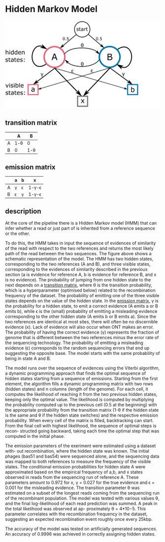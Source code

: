 # Hidden Markov Model

![hmm_scheme](assets/HMM.png)

## transition matrix

|   |A  |B  |
|---|---|---|
|A  |1-θ|0  |
|B  |0  |1-θ|

## emission matrix

|   |a  |b  |x  |
|---|---|---|---|
|A  |γ  |ϵ  |1-γ-ϵ|
|B  |ϵ  |γ  |1-γ-ϵ|

## description
At the core of the pipeline there is a Hidden Markov model (HMM) that can infer
whether a read or just part of is inherited from a reference sequence or the other.

To do this, the HMM takes in input the sequence of evidences of similarity of the
read with respect to the two references and returns the most likely path of the
read between the two sequences. The figure above shows a schematic representation of the
model. The HMM has two hidden states, corresponding to the two references (A and
B), and three visible states, corresponding to the evidences of similarity described
in the previous section (a is evidence for reference A, b is evidence for reference
B, and x is no evidence). The probability of jumping from one hidden state to the
next depends on a [transition matrix](#transition-matrix), where θ is the transition probability,
which is a hyperparameter (optimised below) related to the recombination frequency
of the dataset. The probability of emitting one of the three visible states depends on
the value of the hidden state. In the [emission matrix](#emission-matrix), γ is the probability
for a hidden state, to emit a correct evidence (A emits a or B emits b), while ϵ is
the (small) probability of emitting a misleading evidence corresponding to the other
hidden state (A emits b or B emits a). Since the two references are identical at
most sites, there will often be no discernible evidence (x). Lack of evidence will also
occur when ONT makes an error. The probability of having the correct evidence
(γ) represents the fraction of genome that is different between the two references
minus the error rate of the sequencing technology. The probability of emitting a
misleading evidence (ϵ) corresponds to the random sequencing errors that end up
suggesting the opposite base. The model starts with the same probability of being
in state A and B.

The model runs over the sequence of evidences using the Viterbi algorithm, a
dynamic programming approach that finds the optimal sequence of hidden states
starting from a sequence of emissions. Starting from the first element, the algorithm
fills a dynamic programming matrix with two rows (hidden states) and n columns
(length of the genome). For each cell, it computes the likelihood of reaching it from
the two previous hidden states, keeping only the optimal value. The likelihood is
computed by multiplying the probability computed up to the previous cell (0.5 at
the beginning) with the appropriate probability from the transition matrix (1-θ if
the hidden state is the same and θ if the hidden state switches) and the respective
emission probability. When every cell of the matrix is filled, backtracking can start.
From the final cell with highest likelihood, the sequence of optimal steps is recon-
structed going backward, taking each time the optimal step that was computed in
the initial phase.

The emission parameters of the exeriment were estimated using a dataset with-
out recombination, where the hidden state was known. The initial phages (bas51
and bas54) were sequenced alone, and the sequencing data was mapped to both
references to measure the frequency of the visible states. The conditional emission
probabilities for hidden state A were approximated based on the empirical frequency
of a,b, and x states observed in reads from the sequencing run of reference A. These
parameters amount to 0.972 for x, γ = 0.027 for the true evidence and ϵ = 0.001 for
the misleading evidence. The transition parameter θ was estimated on a subset of
the longest reads coming from the sequencing run of the recombinant population.
The model was tested with various values θ, and the final log-likelihood of each
read prediction was summed. A peak in the total likelihood was observed at ap-
proximately θ = 4*10−5. This parameter correlates with the recombination frequency
in the dataset, suggesting an expected recombination event roughly once every 25kbp.

The accuracy of the model was tested on artificially generated sequences. An accuracy of 0.9996 was
achieved in correctly assigning hidden states.

